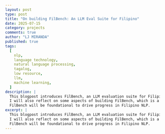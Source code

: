 ```yaml
---
layout: post
type: post
title: "On building FilBench: An LLM Eval Suite for Filipino"
date: 2025-07-15
category: projects
comments: true
author: "LJ MIRANDA"
published: true
tags:
  [
    nlp,
    language technology,
    natural language processing,
    tagalog,
    low resource,
    llm,
    machine learning,
  ]
description: |
  This blogpost introduces FilBench, an LLM evaluation suite for Filipino.
  I will also reflect on some aspects of building FilBench, which is a truly grassroots effort.
  FilBench will be foundational to drive progress in Filipino NLP.
excerpt: |
  This blogpost introduces FilBench, an LLM evaluation suite for Filipino.
  I will also reflect on some aspects of building FilBench, which is a truly grassroots effort.
  FilBench will be foundational to drive progress in Filipino NLP.
---
```

